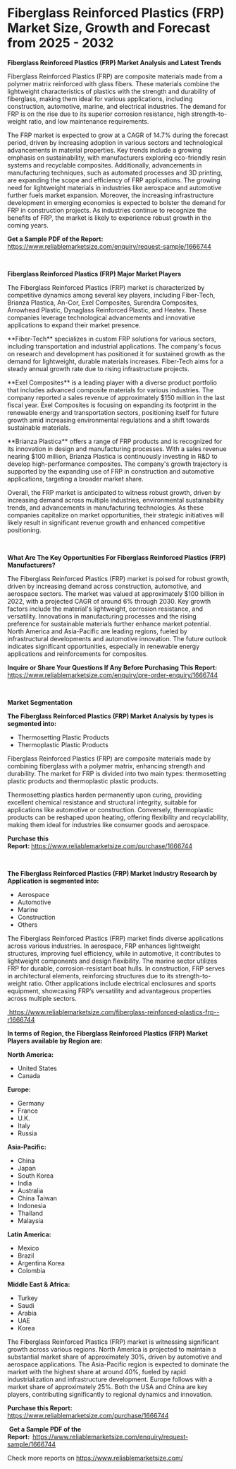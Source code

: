 <p><h1>Fiberglass Reinforced Plastics (FRP) Market Size, Growth and Forecast from 2025 - 2032</h1></p><p><strong>Fiberglass Reinforced Plastics (FRP) Market Analysis and Latest Trends</strong></p>
<p><p>Fiberglass Reinforced Plastics (FRP) are composite materials made from a polymer matrix reinforced with glass fibers. These materials combine the lightweight characteristics of plastics with the strength and durability of fiberglass, making them ideal for various applications, including construction, automotive, marine, and electrical industries. The demand for FRP is on the rise due to its superior corrosion resistance, high strength-to-weight ratio, and low maintenance requirements.</p><p>The FRP market is expected to grow at a CAGR of 14.7% during the forecast period, driven by increasing adoption in various sectors and technological advancements in material properties. Key trends include a growing emphasis on sustainability, with manufacturers exploring eco-friendly resin systems and recyclable composites. Additionally, advancements in manufacturing techniques, such as automated processes and 3D printing, are expanding the scope and efficiency of FRP applications. The growing need for lightweight materials in industries like aerospace and automotive further fuels market expansion. Moreover, the increasing infrastructure development in emerging economies is expected to bolster the demand for FRP in construction projects. As industries continue to recognize the benefits of FRP, the market is likely to experience robust growth in the coming years.</p></p>
<p><strong>Get a Sample PDF of the Report:&nbsp;</strong> <a href="https://www.reliablemarketsize.com/enquiry/request-sample/1666744?utm_campaign=1103&utm_medium=2&utm_source=Github&utm_content=ia&utm_term=02022025&utm_id=fiberglass-reinforced-plastics-frp">https://www.reliablemarketsize.com/enquiry/request-sample/1666744</a></p>
<p>&nbsp;</p>
<p><strong>Fiberglass Reinforced Plastics (FRP) Major Market Players</strong></p>
<p><p>The Fiberglass Reinforced Plastics (FRP) market is characterized by competitive dynamics among several key players, including Fiber-Tech, Brianza Plastica, An-Cor, Exel Composites, Surendra Composites, Arrowhead Plastic, Dynaglass Reinforced Plastic, and Heatex. These companies leverage technological advancements and innovative applications to expand their market presence.</p><p>**Fiber-Tech** specializes in custom FRP solutions for various sectors, including transportation and industrial applications. The company's focus on research and development has positioned it for sustained growth as the demand for lightweight, durable materials increases. Fiber-Tech aims for a steady annual growth rate due to rising infrastructure projects.</p><p>**Exel Composites** is a leading player with a diverse product portfolio that includes advanced composite materials for various industries. The company reported a sales revenue of approximately $150 million in the last fiscal year. Exel Composites is focusing on expanding its footprint in the renewable energy and transportation sectors, positioning itself for future growth amid increasing environmental regulations and a shift towards sustainable materials.</p><p>**Brianza Plastica** offers a range of FRP products and is recognized for its innovation in design and manufacturing processes. With a sales revenue nearing $100 million, Brianza Plastica is continuously investing in R&D to develop high-performance composites. The company's growth trajectory is supported by the expanding use of FRP in construction and automotive applications, targeting a broader market share.</p><p>Overall, the FRP market is anticipated to witness robust growth, driven by increasing demand across multiple industries, environmental sustainability trends, and advancements in manufacturing technologies. As these companies capitalize on market opportunities, their strategic initiatives will likely result in significant revenue growth and enhanced competitive positioning.</p></p>
<p>&nbsp;</p>
<p><strong>What Are The Key Opportunities For Fiberglass Reinforced Plastics (FRP) Manufacturers?</strong></p>
<p><p>The Fiberglass Reinforced Plastics (FRP) market is poised for robust growth, driven by increasing demand across construction, automotive, and aerospace sectors. The market was valued at approximately $100 billion in 2022, with a projected CAGR of around 6% through 2030. Key growth factors include the material's lightweight, corrosion resistance, and versatility. Innovations in manufacturing processes and the rising preference for sustainable materials further enhance market potential. North America and Asia-Pacific are leading regions, fueled by infrastructural developments and automotive innovation. The future outlook indicates significant opportunities, especially in renewable energy applications and reinforcements for composites.</p></p>
<p><strong>Inquire or Share Your Questions If Any Before Purchasing This Report:</strong> <a href="https://www.reliablemarketsize.com/enquiry/pre-order-enquiry/1666744?utm_campaign=1103&utm_medium=2&utm_source=Github&utm_content=ia&utm_term=02022025&utm_id=fiberglass-reinforced-plastics-frp">https://www.reliablemarketsize.com/enquiry/pre-order-enquiry/1666744</a></p>
<p>&nbsp;</p>
<p><strong>Market Segmentation</strong></p>
<p><strong>The Fiberglass Reinforced Plastics (FRP) Market Analysis by types is segmented into:</strong></p>
<p><ul><li>Thermosetting Plastic Products</li><li>Thermoplastic Plastic Products</li></ul></p>
<p><p>Fiberglass Reinforced Plastics (FRP) are composite materials made by combining fiberglass with a polymer matrix, enhancing strength and durability. The market for FRP is divided into two main types: thermosetting plastic products and thermoplastic plastic products. </p><p>Thermosetting plastics harden permanently upon curing, providing excellent chemical resistance and structural integrity, suitable for applications like automotive or construction. Conversely, thermoplastic products can be reshaped upon heating, offering flexibility and recyclability, making them ideal for industries like consumer goods and aerospace.</p></p>
<p><strong>Purchase this Report:&nbsp;</strong><a href="https://www.reliablemarketsize.com/purchase/1666744?utm_campaign=1103&utm_medium=2&utm_source=Github&utm_content=ia&utm_term=02022025&utm_id=fiberglass-reinforced-plastics-frp">https://www.reliablemarketsize.com/purchase/1666744</a></p>
<p>&nbsp;</p>
<p><strong>The Fiberglass Reinforced Plastics (FRP) Market Industry Research by Application is segmented into:</strong></p>
<p><ul><li>Aerospace</li><li>Automotive</li><li>Marine</li><li>Construction</li><li>Others</li></ul></p>
<p><p>The Fiberglass Reinforced Plastics (FRP) market finds diverse applications across various industries. In aerospace, FRP enhances lightweight structures, improving fuel efficiency, while in automotive, it contributes to lightweight components and design flexibility. The marine sector utilizes FRP for durable, corrosion-resistant boat hulls. In construction, FRP serves in architectural elements, reinforcing structures due to its strength-to-weight ratio. Other applications include electrical enclosures and sports equipment, showcasing FRP’s versatility and advantageous properties across multiple sectors.</p></p>
<p><a href="https://www.reliablemarketsize.com/fiberglass-reinforced-plastics-frp--r1666744?utm_campaign=1103&utm_medium=2&utm_source=Github&utm_content=ia&utm_term=02022025&utm_id=fiberglass-reinforced-plastics-frp">&nbsp;https://www.reliablemarketsize.com/fiberglass-reinforced-plastics-frp--r1666744</a></p>
<p><strong>In terms of Region, the Fiberglass Reinforced Plastics (FRP) Market Players available by Region are:</strong></p>
<p>
    <p> <strong> North America: </strong>
        <ul>
            <li>United States</li>
            <li>Canada</li>
        </ul>
        </p> 
    <p> <strong> Europe: </strong>
        <ul>
            <li>Germany</li>
            <li>France</li>
            <li>U.K.</li>
            <li>Italy</li>
            <li>Russia</li>
        </ul>
        </p> 
    <p> <strong> Asia-Pacific: </strong>
        <ul>
            <li>China</li>
            <li>Japan</li>
            <li>South Korea</li>
            <li>India</li>
            <li>Australia</li>
            <li>China Taiwan</li>
            <li>Indonesia</li>
            <li>Thailand</li>
            <li>Malaysia</li>
        </ul>
        </p> 
    <p> <strong> Latin America: </strong>
        <ul>
            <li>Mexico</li>
            <li>Brazil</li>
            <li>Argentina Korea</li>
            <li>Colombia</li>
        </ul>
        </p> 
    <p> <strong> Middle East & Africa: </strong>
        <ul>
            <li>Turkey</li>
            <li>Saudi</li>
            <li>Arabia</li>
            <li>UAE</li>
            <li>Korea</li>
        </ul>
    </p>
    </p>
<p><p>The Fiberglass Reinforced Plastics (FRP) market is witnessing significant growth across various regions. North America is projected to maintain a substantial market share of approximately 30%, driven by automotive and aerospace applications. The Asia-Pacific region is expected to dominate the market with the highest share at around 40%, fueled by rapid industrialization and infrastructure development. Europe follows with a market share of approximately 25%. Both the USA and China are key players, contributing significantly to regional dynamics and innovation.</p></p>
<p><strong>Purchase this Report: </strong><a href="https://www.reliablemarketsize.com/purchase/1666744?utm_campaign=1103&utm_medium=2&utm_source=Github&utm_content=ia&utm_term=02022025&utm_id=fiberglass-reinforced-plastics-frp">https://www.reliablemarketsize.com/purchase/1666744</a></p>
<p>&nbsp;<strong>Get a Sample PDF of the Report:&nbsp;&nbsp;</strong><a href="https://www.reliablemarketsize.com/enquiry/request-sample/1666744?utm_campaign=1103&utm_medium=2&utm_source=Github&utm_content=ia&utm_term=02022025&utm_id=fiberglass-reinforced-plastics-frp">https://www.reliablemarketsize.com/enquiry/request-sample/1666744</a></p>
<p><strong></strong></p>
<p>Check more reports on <a href="https://www.reliablemarketsize.com/?utm_campaign=1103&utm_medium=2&utm_source=Github&utm_content=ia&utm_term=02022025&utm_id=fiberglass-reinforced-plastics-frp">https://www.reliablemarketsize.com/</a></p>